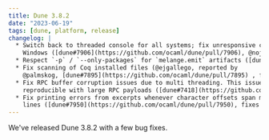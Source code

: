 ```yaml
---
title: Dune 3.8.2
date: "2023-06-19"
tags: [dune, platform, release]
changelog: |
  * Switch back to threaded console for all systems; fix unresponsive console on
    Windows ([dune#7906](https://github.com/ocaml/dune/pull/7906), @nojb)
  * Respect `-p` / `--only-packages` for `melange.emit` artifacts ([dune#7849](https://github.com/ocaml/dune/pull/7849), @anmonteiro)
  * Fix scanning of Coq installed files (@ejgallego, reported by
    @palmskog, [dune#7895](https://github.com/ocaml/dune/pull/7895) , fixes [dune#7893](https://github.com/ocaml/dune/issues/7893))
  * Fix RPC buffer corruption issues due to multi threading. This issue was only
    reproducible with large RPC payloads ([dune#7418](https://github.com/ocaml/dune/pull/7418))
  * Fix printing errors from excerpts whenever character offsets span multiple
    lines ([dune#7950](https://github.com/ocaml/dune/pull/7950), fixes [dune#7905](https://github.com/ocaml/dune/issues/7905), @rgrinberg)
---
```


We've released Dune 3.8.2 with a few bug fixes.